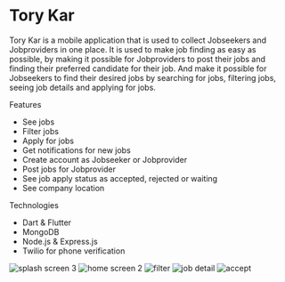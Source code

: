 # Tory Kar

Tory Kar is a mobile application that is used to collect Jobseekers and Jobproviders in one place.
It is used to make job finding as easy as possible, by making it possible for Jobproviders to post their jobs and finding their preferred candidate for their job. And make it possible for Jobseekers to find their desired jobs by searching for jobs, filtering jobs, seeing job details and applying for jobs.

Features
- See jobs
- Filter jobs
- Apply for jobs
- Get notifications for new jobs
- Create account as Jobseeker or Jobprovider
- Post jobs for Jobprovider
- See job apply status as accepted, rejected or waiting
- See company location

Technologies
- Dart & Flutter
- MongoDB
- Node.js & Express.js
- Twilio for phone verification


![splash screen 3](https://user-images.githubusercontent.com/88819077/179397928-684eb89d-7a84-4de9-9e9b-f2681c7251e1.jpg)
![home screen 2](https://user-images.githubusercontent.com/88819077/179367057-0630078a-3287-40d4-a163-81bb200ee5ea.png)
![filter](https://user-images.githubusercontent.com/88819077/179367061-c2d4c61e-18a9-4657-8885-a3df08756f24.png)
![job detail](https://user-images.githubusercontent.com/88819077/179367064-75c9a379-51ea-464e-b8df-9b7f28af28ad.png)
![accept](https://user-images.githubusercontent.com/88819077/179397941-916f00ef-396b-469a-bad9-a3d71c220fae.png)
